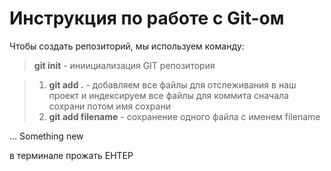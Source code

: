 # Инструкция по работе с Git-ом  
Чтобы создать репозиторий, мы используем команду:
> **git init** - иниициализация GIT репозитория

> 1. **git add .** - добавляем все файлы для отслеживания в наш проект и индексируем все файлы для коммита сначала сохрани потом имя сохрани
> 2. **git add filename** - сохранение одного файла с именем filename

... Something new


 в терминале прожать ЕНТЕР 
 





